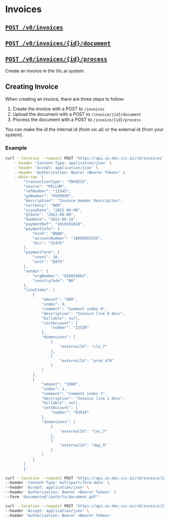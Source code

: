 # Invoices

## [`POST /v0/invoices`](../../vic.api.v0.html#/Invoices/createInvoice)
## [`POST /v0/invoices/{id}/document`](../../vic.api.v0.html#/Invoices/uploadDocumentInvoice)
## [`POST /v0/invoices/{id}/process`](../../vic.api.v0.html#/Invoices/startProcessingInvoice)

Create an invoice in the Vic.ai system.

## Creating Invoice

When creating an invoice, there are three steps to follow:

1. Create the invoice with a POST to `/invoices`
2. Upload the document with a POST to `/invoice/{id}/document`
3. Process the document with a POST to `/invoice/{id}/process`

You can make the id the internal id (from vic.ai) or the external id (from your system).
### Example

```bash
curl --location --request POST 'https://api.us.dev.vic.ai/v0/invoices' \
    --header 'Content-Type: application/json' \
    --header 'Accept: application/json' \
    --header 'Authorization: Bearer <Bearer Token>' \
    --data-raw '{
        "transactionType": "INVOICE",
        "source": "MILLUM",
        "refNumber": "12345",
        "poNumber": "PO99999",
        "description": "Invoice Header Description",
        "currency": "NOK",
        "issueDate": "2022-06-08",
        "glDate": "2022-06-08",
        "dueDate": "2022-06-18",
        "paymentRef": "1010101010",
        "paymentInfo": {
            "kind": "BBAN",
            "accountNumber": "10805655555",
            "bic": "32435"
        },
        "paymentTerm": {
            "count": 10,
            "unit": "DAYS"
        },
        "vendor": {
            "orgNumber": "926858963",
            "countryCode": "NO"
        },
        "lineItems": [
            {
                "amount": "800",
                "index": 0,
                "comment": "Comment index 0",
                "description": "Invoice line 0 Desc",
                "billable": null,
                "costAccount": {
                    "number": "22530"
                },
                "dimensions": [
                    {
                        "externalId": "cla_7"
                    },
                    {
                        "externalId": "prod_470"
                    }
                ]
            },
            {
                "amount": "1000",
                "index": 1,
                "comment": "Comment index 1",
                "description": "Invoice line 1 Desc",
                "billable": null,
                "costAccount": {
                    "number": "63010"
                },
                "dimensions": [
                    {
                        "externalId": "loc_3"
                    },
                    {
                        "externalId": "dep_9"
                    }
                ]
            }
        ]
        }'
```

```bash
curl --location --request POST 'https://api.us.dev.vic.ai/v0/invoice/12345/document?useSystem=INTERNAL' \
--header 'Content-Type: multipart/form-data' \
--header 'Accept: application/json' \
--header 'Authorization: Bearer <Bearer Token>' \
--form 'document=@"/path/to/document.pdf"'
```


```bash
curl --location --request POST 'https://api.us.dev.vic.ai/v0/invoice/21/process?useSystem=INTERNAL' \
--header 'Accept: application/json' \
--header 'Authorization: Bearer <Bearer Token>'
```
